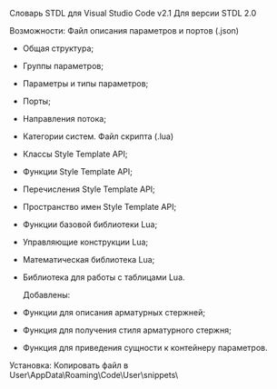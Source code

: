 Словарь STDL для Visual Studio Code v2.1
Для версии STDL 2.0

Возможности:
Файл описания параметров и портов (.json)
- Общая структура;
- Группы параметров;
- Параметры и типы параметров;
- Порты;
- Направления потока;
- Категории систем.
Файл скрипта (.lua)
- Классы Style Template API;
- Функции Style Template API;
- Перечисления Style Template API;
- Пространство имен Style Template API;
- Функции базовой библиотеки Lua;
- Управляющие конструкции Lua;
- Математическая библиотека Lua;
- Библиотека для работы с таблицами Lua.

  Добавлены:
- Функции для описания арматурных стержней;
- Функция для получения стиля арматурного стержня;
- Функция для приведения сущности к контейнеру параметров.
  
Установка:
Копировать файл в  User\AppData\Roaming\Code\User\snippets\
